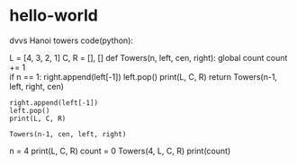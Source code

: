# hello-world
dvvs
Hanoi towers code(python):

L = [4, 3, 2, 1]
C, R = [], []
def Towers(n, left, cen, right):
    global count
    count += 1  
    if n == 1:
        right.append(left[-1])
        left.pop()
        print(L, C, R)
        return
    Towers(n-1, left, right, cen)

    right.append(left[-1])
    left.pop()
    print(L, C, R)

    Towers(n-1, cen, left, right)

n = 4
print(L, C, R)
count = 0
Towers(4, L, C, R)
print(count)
